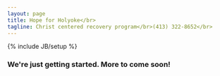 ```yaml
---
layout: page
title: Hope for Holyoke</br>
tagline: Christ centered recovery program</br>(413) 322-8652</br>
---
```

{% include JB/setup %}

### We're just getting started. More to come soon!